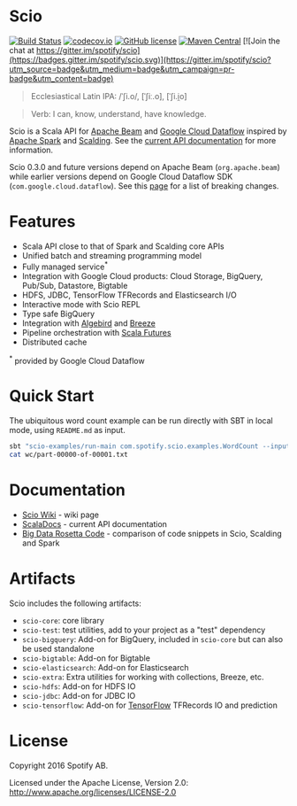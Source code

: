 Scio
====

[![Build Status](https://img.shields.io/circleci/project/github/spotify/scio/master.svg)](https://circleci.com/gh/spotify/scio)
[![codecov.io](https://codecov.io/github/spotify/scio/coverage.svg?branch=master)](https://codecov.io/github/spotify/scio?branch=master)
[![GitHub license](https://img.shields.io/github/license/spotify/scio.svg)](./LICENSE)
[![Maven Central](https://img.shields.io/maven-central/v/com.spotify/scio-core_2.11.svg)](https://maven-badges.herokuapp.com/maven-central/com.spotify/scio-core_2.11)
[![Join the chat at https://gitter.im/spotify/scio](https://badges.gitter.im/spotify/scio.svg)](https://gitter.im/spotify/scio?utm_source=badge&utm_medium=badge&utm_campaign=pr-badge&utm_content=badge)

> Ecclesiastical Latin IPA: /ˈʃi.o/, [ˈʃiː.o], [ˈʃi.i̯o]

> Verb: I can, know, understand, have knowledge.

Scio is a Scala API for [Apache Beam](http://beam.incubator.apache.org/) and [Google Cloud Dataflow](https://github.com/GoogleCloudPlatform/DataflowJavaSDK) inspired by [Apache Spark](http://spark.apache.org/) and [Scalding](https://github.com/twitter/scalding). See the [current API documentation](http://spotify.github.io/scio/) for more information.

Scio 0.3.0 and future versions depend on Apache Beam (`org.apache.beam`) while earlier versions depend on Google Cloud Dataflow SDK (`com.google.cloud.dataflow`). See this [page](https://github.com/spotify/scio/wiki/Apache-Beam) for a list of breaking changes.

# Features

- Scala API close to that of Spark and Scalding core APIs
- Unified batch and streaming programming model
- Fully managed service<sup>*</sup>
- Integration with Google Cloud products: Cloud Storage, BigQuery, Pub/Sub, Datastore, Bigtable
- HDFS, JDBC, TensorFlow TFRecords and Elasticsearch I/O
- Interactive mode with Scio REPL
- Type safe BigQuery
- Integration with [Algebird](https://github.com/twitter/algebird) and [Breeze](https://github.com/scalanlp/breeze)
- Pipeline orchestration with [Scala Futures](http://docs.scala-lang.org/overviews/core/futures.html)
- Distributed cache

<sup>*</sup> provided by Google Cloud Dataflow

# Quick Start

The ubiquitous word count example can be run directly with SBT in local mode, using `README.md` as input.

```bash
sbt "scio-examples/run-main com.spotify.scio.examples.WordCount --input=README.md --output=wc"
cat wc/part-00000-of-00001.txt
```

# Documentation

- [Scio Wiki](https://github.com/spotify/scio/wiki) - wiki page
- [ScalaDocs](http://spotify.github.com/scio) - current API documentation
- [Big Data Rosetta Code](https://github.com/spotify/big-data-rosetta-code) - comparison of code snippets in Scio, Scalding and Spark

# Artifacts

Scio includes the following artifacts:

- `scio-core`: core library
- `scio-test`: test utilities, add to your project as a "test" dependency
- `scio-bigquery`: Add-on for BigQuery, included in `scio-core` but can also be used standalone
- `scio-bigtable`: Add-on for Bigtable
- `scio-elasticsearch`: Add-on for Elasticsearch
- `scio-extra`: Extra utilities for working with collections, Breeze, etc.
- `scio-hdfs`: Add-on for HDFS IO
- `scio-jdbc`: Add-on for JDBC IO
- `scio-tensorflow`: Add-on for [TensorFlow](http://tensorflow.org/) TFRecords IO and prediction

# License

Copyright 2016 Spotify AB.

Licensed under the Apache License, Version 2.0: http://www.apache.org/licenses/LICENSE-2.0
